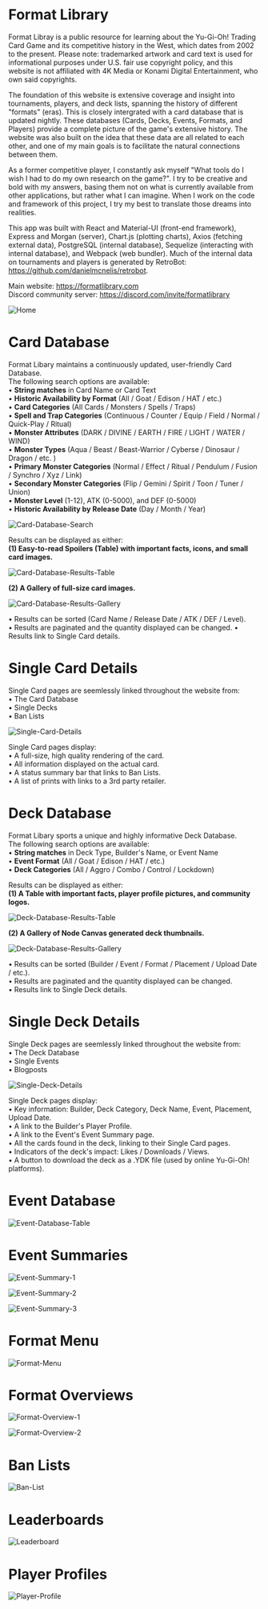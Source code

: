 # Format Library

Format Libray is a public resource for learning about the Yu-Gi-Oh! Trading Card Game and its competitive history in the West, which dates from 2002 to the present. Please note: trademarked artwork and card text is used for informational purposes under U.S. fair use copyright policy, and this website is not affiliated with 4K Media or Konami Digital Entertainment, who own said copyrights.

The foundation of this website is extensive coverage and insight into tournaments, players, and deck lists, spanning the history of different "formats" (eras). This is closely intergrated with a card database that is updated nightly. These databases (Cards, Decks, Events, Formats, and Players) provide a complete picture of the game's extensive history. The website was also built on the idea that these data are all related to each other, and one of my main goals is to facilitate the natural connections between them. 

As a former competitive player, I constantly ask myself "What tools do I wish I had to do my own research on the game?". I try to be creative and bold with my answers, basing them not on what is currently available from other applications, but rather what I can imagine. When I work on the code and framework of this project, I try my best to translate those dreams into realities.

This app was built with React and Material-UI (front-end framework), Express and Morgan (server), Chart.js (plotting charts), Axios (fetching external data), PostgreSQL (internal database), Sequelize (interacting with internal database), and Webpack (web bundler). Much of the internal data on tournaments and players is generated by RetroBot: https://github.com/danielmcnelis/retrobot.

Main website: https://formatlibrary.com<br/>
Discord community server: https://discord.com/invite/formatlibrary

![Home](/public/screenshots/Home.jpg)

# Card Database

Format Libary maintains a continuously updated, user-friendly Card Database.<br/>
The following search options are available:<br/>
• **String matches** in Card Name or Card Text<br/>
• **Historic Availability by Format** (All / Goat / Edison / HAT / etc.)<br/>
• **Card Categories** (All Cards / Monsters / Spells / Traps)<br/>
• **Spell and Trap Categories** (Continuous / Counter / Equip / Field / Normal / Quick-Play / Ritual)<br/>
• **Monster Attributes** (DARK / DIVINE / EARTH / FIRE / LIGHT / WATER / WIND)<br/>
• **Monster Types** (Aqua / Beast / Beast-Warrior / Cyberse / Dinosaur / Dragon / etc. )<br/>
• **Primary Monster Categories** (Normal / Effect / Ritual / Pendulum / Fusion / Synchro / Xyz / Link)<br/>
• **Secondary Monster Categories** (Flip / Gemini / Spirit / Toon / Tuner / Union)<br/>
• **Monster Level** (1-12), ATK (0-5000), and DEF (0-5000)<br/>
• **Historic Availability by Release Date** (Day / Month / Year)<br/>

![Card-Database-Search](/public/screenshots/Card-Database-Search.jpg)

Results can be displayed as either:<br/>
**(1) Easy-to-read Spoilers (Table) with important facts, icons, and small card images.**

![Card-Database-Results-Table](/public/screenshots/Card-Database-Results-Table.jpg)

**(2) A Gallery of full-size card images.**

![Card-Database-Results-Gallery](/public/screenshots/Card-Database-Results-Gallery.jpg)

• Results can be sorted (Card Name / Release Date / ATK / DEF / Level).<br/>
• Results are paginated and the quantity displayed can be changed.
• Results link to Single Card details.

# Single Card Details

Single Card pages are seemlessly linked throughout the website from:<br>
• The Card Database<br>
• Single Decks<br>
• Ban Lists

![Single-Card-Details](/public/screenshots/Single-Card-Details.jpg)

Single Card pages display:<br>
• A full-size, high quality rendering of the card.<br>
• All information displayed on the actual card.<br>
• A status summary bar that links to Ban Lists.<br>
• A list of prints with links to a 3rd party retailer.

# Deck Database

Format Libary sports a unique and highly informative Deck Database.<br/>
The following search options are available:<br/>
• **String matches** in Deck Type, Builder's Name, or Event Name<br/>
• **Event Format** (All / Goat / Edison / HAT / etc.)<br/>
• **Deck Categories** (All / Aggro / Combo / Control / Lockdown)<br/>

Results can be displayed as either:<br/>
**(1) A Table with important facts, player profile pictures, and community logos.**

![Deck-Database-Results-Table](/public/screenshots/Deck-Database-Results-Table.jpg)

**(2) A Gallery of Node Canvas generated deck thumbnails.**

![Deck-Database-Results-Gallery](/public/screenshots/Deck-Database-Results-Gallery.jpg)

• Results can be sorted (Builder / Event / Format / Placement / Upload Date / etc.).<br/>
• Results are paginated and the quantity displayed can be changed.<br/>
• Results link to Single Deck details.

# Single Deck Details

Single Deck pages are seemlessly linked throughout the website from:<br>
• The Deck Database<br>
• Single Events<br>
• Blogposts

![Single-Deck-Details](/public/screenshots/Single-Deck-Details.jpg)

Single Deck pages display:<br>
• Key information: Builder, Deck Category, Deck Name, Event, Placement, Upload Date.<br>
• A link to the Builder's Player Profile.<br>
• A link to the Event's Event Summary page.<br>
• All the cards found in the deck, linking to their Single Card pages.<br>
• Indicators of the deck's impact: Likes / Downloads / Views.<br>
• A button to download the deck as a .YDK file (used by online Yu-Gi-Oh! platforms).

# Event Database

![Event-Database-Table](/public/screenshots/Event-Database-Table.jpg)

# Event Summaries

![Event-Summary-1](/public/screenshots/Event-Summary-1.jpg)

![Event-Summary-2](/public/screenshots/Event-Summary-2.jpg)

![Event-Summary-3](/public/screenshots/Event-Summary-3.jpg)

# Format Menu

![Format-Menu](/public/screenshots/Format-Menu.jpg)

# Format Overviews

![Format-Overview-1](/public/screenshots/Format-Overview-1.jpg)

![Format-Overview-2](/public/screenshots/Format-Overview-2.jpg)
# Ban Lists

![Ban-List](/public/screenshots/Ban-List.jpg)

# Leaderboards

![Leaderboard](/public/screenshots/Leaderboard.jpg)

# Player Profiles

![Player-Profile](/public/screenshots/Player-Profile.jpg)